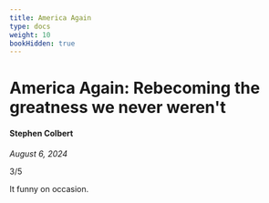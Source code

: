 ```yaml
---
title: America Again
type: docs
weight: 10
bookHidden: true
---
```


# America Again: Rebecoming the greatness we never weren't  

#### Stephen Colbert

*August 6, 2024*

3/5

It funny on occasion.